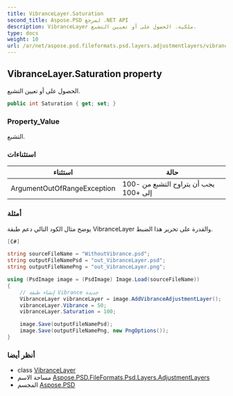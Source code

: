 ```yaml
---
title: VibranceLayer.Saturation
second_title: Aspose.PSD لمرجع .NET API
description: VibranceLayer ملكية. الحصول على أو تعيين التشبع.
type: docs
weight: 10
url: /ar/net/aspose.psd.fileformats.psd.layers.adjustmentlayers/vibrancelayer/saturation/
---
```

## VibranceLayer.Saturation property

الحصول على أو تعيين التشبع.

```csharp
public int Saturation { get; set; }
```

### Property_Value

التشبع.

### استثناءات

| استثناء | حالة |
| --- | --- |
| ArgumentOutOfRangeException | يجب أن يتراوح التشبع من -100 إلى +100 |

### أمثلة

يوضح مثال الكود التالي دعم طبقة VibranceLayer والقدرة على تحرير هذا الضبط.

```csharp
[C#]

string sourceFileName = "WithoutVibrance.psd";
string outputFileNamePsd = "out_VibranceLayer.psd";
string outputFileNamePng = "out_VibranceLayer.png";

using (PsdImage image = (PsdImage) Image.Load(sourceFileName))
{
    // إنشاء طبقة Vibrance جديدة
    VibranceLayer vibranceLayer = image.AddVibranceAdjustmentLayer();
    vibranceLayer.Vibrance = 50;
    vibranceLayer.Saturation = 100;

    image.Save(outputFileNamePsd);
    image.Save(outputFileNamePng, new PngOptions());
}
```

### أنظر أيضا

* class [VibranceLayer](../)
* مساحة الاسم [Aspose.PSD.FileFormats.Psd.Layers.AdjustmentLayers](../../vibrancelayer/)
* المجسم [Aspose.PSD](../../../)


